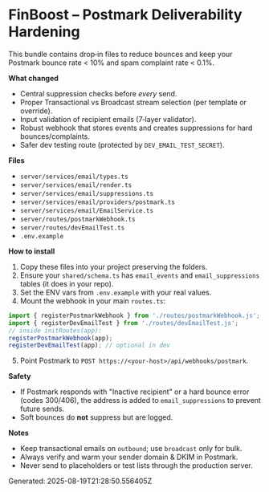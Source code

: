 
# FinBoost – Postmark Deliverability Hardening

This bundle contains drop‑in files to reduce bounces and keep your Postmark
bounce rate < 10% and spam complaint rate < 0.1%.

**What changed**

- Central suppression checks before *every* send.
- Proper Transactional vs Broadcast stream selection (per template or override).
- Input validation of recipient emails (7‑layer validator).
- Robust webhook that stores events and creates suppressions for hard bounces/complaints.
- Safer dev testing route (protected by `DEV_EMAIL_TEST_SECRET`).

**Files**

- `server/services/email/types.ts`
- `server/services/email/render.ts`
- `server/services/email/suppressions.ts`
- `server/services/email/providers/postmark.ts`
- `server/services/email/EmailService.ts`
- `server/routes/postmarkWebhook.ts`
- `server/routes/devEmailTest.ts`
- `.env.example`

**How to install**

1. Copy these files into your project preserving the folders.
2. Ensure your `shared/schema.ts` has `email_events` and `email_suppressions` tables (it does in your repo).
3. Set the ENV vars from `.env.example` with your real values.
4. Mount the webhook in your main `routes.ts`:

```ts
import { registerPostmarkWebhook } from './routes/postmarkWebhook.js';
import { registerDevEmailTest } from './routes/devEmailTest.js';
// inside initRoutes(app):
registerPostmarkWebhook(app);
registerDevEmailTest(app); // optional in dev
```

5. Point Postmark to `POST https://<your-host>/api/webhooks/postmark`.

**Safety**

- If Postmark responds with "Inactive recipient" or a hard bounce error (codes 300/406),
  the address is added to `email_suppressions` to prevent future sends.
- Soft bounces do **not** suppress but are logged.

**Notes**

- Keep transactional emails on `outbound`; use `broadcast` only for bulk.
- Always verify and warm your sender domain & DKIM in Postmark.
- Never send to placeholders or test lists through the production server.

Generated: 2025-08-19T21:28:50.556405Z
